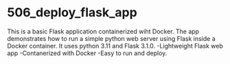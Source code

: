 # 506_deploy_flask_app
This is a basic Flask application containerized wiht Docker. The app demonstrates how to run a simple python web server using Flask inside a Docker container. It uses python 3.11 and Flask 3.1.0.
  -Lightweight Flask web app
  -Contanerized with Docker
  -Easy to run and deploy.
